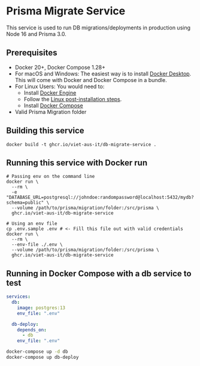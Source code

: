 # Prisma Migrate Service

This service is used to run DB migrations/deployments in production
using Node 16 and Prisma 3.0.

## Prerequisites

- Docker 20+, Docker Compose 1.28+
- For macOS and Windows: The easiest way is to install [Docker Desktop](https://www.docker.com/products/docker-desktop "docker desktop").
  This will come with Docker and Docker Compose in a bundle.
- For Linux Users: You would need to:
    - Install [Docker Engine](https://docs.docker.com/engine/install/#server "docker engine")
    - Follow the [Linux post-installation steps](https://docs.docker.com/engine/install/linux-postinstall/ "Linux post-installation steps").
    - Install [Docker Compose](https://docs.docker.com/compose/install/ "docker compose")
- Valid Prisma Migration folder

## Building this service

```shell
docker build -t ghcr.io/viet-aus-it/db-migrate-service .
```

## Running this service with Docker run

```shell
# Passing env on the command line
docker run \
  --rm \
  -e "DATABASE_URL=postgresql://johndoe:randompassword@localhost:5432/mydb?schema=public" \
  --volume /path/to/prisma/migration/folder:/src/prisma \
  ghcr.io/viet-aus-it/db-migrate-service

# Using an env file
cp .env.sample .env # <- Fill this file out with valid credentials
docker run \
  --rm \
  --env-file ./.env \
  --volume /path/to/prisma/migration/folder:/src/prisma \
  ghcr.io/viet-aus-it/db-migrate-service
```

## Running in Docker Compose with a db service to test

```yaml
services:
  db:
    image: postgres:13
    env_file: ".env"

  db-deploy:
    depends_on:
      - db
    env_file: ".env"
```

```bash
docker-compose up -d db
docker-compose up db-deploy
```